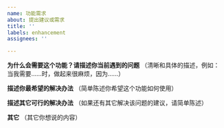 ```yaml
---
name: 功能需求
about: 提出建议或需求
title: ''
labels: enhancement
assignees: ''

---
```


**为什么会需要这个功能？请描述你当前遇到的问题**
（清晰和具体的描述，例如：当我需要……时，做起来很麻烦，因为……）

**描述你最希望的解决办法**
（简单陈述你希望这个功能如何使用）

**描述其它可行的解决办法**
（如果还有其它解决该问题的建议，请简单陈述）

**其它**
（其它你想说的内容）
